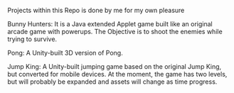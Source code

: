 Projects within this Repo is done by me for my own pleasure

Bunny Hunters: It is a Java extended Applet game built like an original arcade game with powerups. The Objective is to shoot the enemies while trying to survive.

Pong: A Unity-built 3D version of Pong.

Jump King: A Unity-built jumping game based on the original Jump King, but converted for mobile devices. At the moment, the game has two levels, but will probably be expanded and assets will change as time progress.
